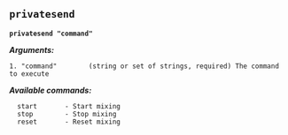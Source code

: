 ## **`privatesend`**

**`privatesend "command"`**

***Arguments:***
```
1. "command"        (string or set of strings, required) The command to execute

```

***Available commands:***
```
  start       - Start mixing
  stop        - Stop mixing
  reset       - Reset mixing
```
